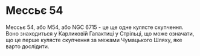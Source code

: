 # Мессьє 54

Мессьє 54, або M54, або NGC 6715 - це ще одне кулясте скупчення. Воно
знаходиться у Карликовій Галактиці у Стрільці, що може означати, що це перше
кулясте скупчення за межами Чумацького Шляху, яке варто дослідити.
